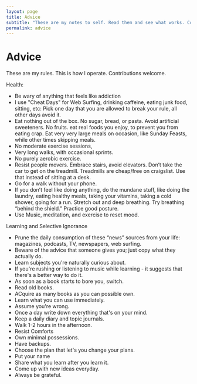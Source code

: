 ```yaml
---
layout: page
title: Advice
subtitle: "These are my notes to self. Read them and see what works. Contributions welcome."
permalink: advice
---
```


# Advice

These are my rules. This is how I operate. Contributions welcome.

Health:
- Be wary of anything that feels like addiction
- I use "Cheat Days" for Web Surfing, drinking caffeine, eating junk food, sitting, etc: Pick one day that you are allowed to break your rule, all other days avoid it.
- Eat nothing out of the box. No sugar, bread, or pasta. Avoid artificial sweeteners. No fruits. eat real foods you enjoy, to prevent you from eating crap. Eat very very large meals on occasion, like Sunday Feasts, while other times skipping meals.
- No moderate exercise sessions,
- Very long walks, with occasional sprints.
- No purely aerobic exercise.
- Resist people movers. Embrace stairs, avoid elevators. 
Don’t take the car to get on the treadmill. Treadmills are cheap/free on craigslist. Use that instead of sitting at a desk.
- Go for a walk without your phone.
- If you don’t feel like doing anything, do the mundane stuff, like doing the laundry, eating healthy meals, taking your vitamins, taking a cold shower, going for a run. Stretch out and deep breathing. Try breathing “behind the shield.” Practice good posture.
- Use Music, meditation, and exercise to reset mood.

Learning and Selective Ignorance 
- Prune the daily consumption of these “news” sources from your life: magazines, podcasts, TV, newspapers, web surfing.
- Beware of the advice that someone gives you; just copy what they actually do.
- Learn subjects you're naturally curious about.
- If you're rushing or listening to music while learning - it suggests that there's a better way to do it.
- As soon as a book starts to bore you, switch.
- Read old books.
- ACquire as many books as you can possible own.
- Learn what you can use immediately.
- Assume you're wrong.
- Once a day write down everything that's on your mind.
- Keep a daily diary and topic journals.
- Walk 1-2 hours in the afternoon.
- Resist Comforts
- Own minimal possessions.
- Have backups.
- Choose the plan that let's you change your plans.
- Put your name
- Share what you learn after you learn it.
- Come up with new ideas everyday.
- Always be grateful. 